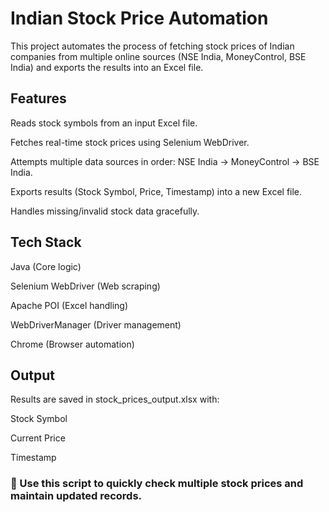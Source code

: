# Indian Stock Price Automation

This project automates the process of fetching stock prices of Indian companies from multiple online sources (NSE India, MoneyControl, BSE India) and exports the results into an Excel file.

## Features

Reads stock symbols from an input Excel file.

Fetches real-time stock prices using Selenium WebDriver.

Attempts multiple data sources in order: NSE India → MoneyControl → BSE India.

Exports results (Stock Symbol, Price, Timestamp) into a new Excel file.

Handles missing/invalid stock data gracefully.

## Tech Stack

Java (Core logic)

Selenium WebDriver (Web scraping)

Apache POI (Excel handling)

WebDriverManager (Driver management)

Chrome (Browser automation)

## Output

Results are saved in stock_prices_output.xlsx with:

Stock Symbol

Current Price

Timestamp

### 🚀 Use this script to quickly check multiple stock prices and maintain updated records.
